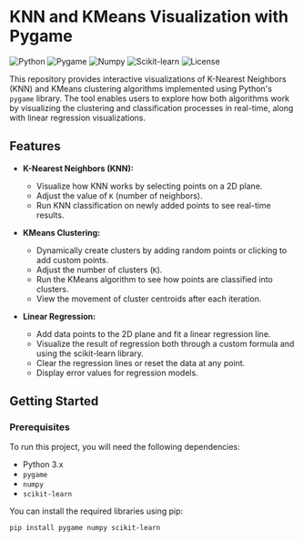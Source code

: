 # KNN and KMeans Visualization with Pygame
![Python](https://img.shields.io/badge/Python-3.x-blue?style=for-the-badge&logo=python)
![Pygame](https://img.shields.io/badge/Library-Pygame-green?style=for-the-badge&logo=pygame)
![Numpy](https://img.shields.io/badge/Library-Numpy-013243?style=for-the-badge&logo=numpy)
![Scikit-learn](https://img.shields.io/badge/Library-Scikit--learn-orange?style=for-the-badge&logo=scikit-learn)
![License](https://img.shields.io/badge/License-MIT-brightgreen?style=for-the-badge)

This repository provides interactive visualizations of K-Nearest Neighbors (KNN) and KMeans clustering algorithms implemented using Python's `pygame` library. The tool enables users to explore how both algorithms work by visualizing the clustering and classification processes in real-time, along with linear regression visualizations.

## Features

- **K-Nearest Neighbors (KNN):**
  - Visualize how KNN works by selecting points on a 2D plane.
  - Adjust the value of `K` (number of neighbors).
  - Run KNN classification on newly added points to see real-time results.
  
- **KMeans Clustering:**
  - Dynamically create clusters by adding random points or clicking to add custom points.
  - Adjust the number of clusters (`K`).
  - Run the KMeans algorithm to see how points are classified into clusters.
  - View the movement of cluster centroids after each iteration.

- **Linear Regression:**
  - Add data points to the 2D plane and fit a linear regression line.
  - Visualize the result of regression both through a custom formula and using the scikit-learn library.
  - Clear the regression lines or reset the data at any point.
  - Display error values for regression models.

## Getting Started

### Prerequisites

To run this project, you will need the following dependencies:

- Python 3.x
- `pygame`
- `numpy`
- `scikit-learn`

You can install the required libraries using pip:

```bash
pip install pygame numpy scikit-learn
